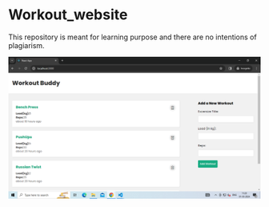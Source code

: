 # Workout_website
This repository is meant for learning purpose and there are no intentions of plagiarism.

![Website Screenshot](image.png)